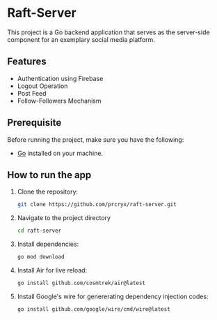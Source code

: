 # Raft-Server

This project is a Go backend application that serves as the server-side component for an exemplary social media platform.

## Features

- Authentication using Firebase
- Logout Operation
- Post Feed
- Follow-Followers Mechanism

## Prerequisite

Before running the project, make sure you have the following:

- [Go](https://golang.org/) installed on your machine.

## How to run the app

1. Clone the repository:

   ```sh
   git clone https://github.com/prcryx/raft-server.git
   ```

2. Navigate to the project directory

   ```sh
   cd raft-server
   ```

3. Install dependencies:
   ```sh
   go mod download
   ```
4. Install Air for live reload:
   ```sh
   go install github.com/cosmtrek/air@latest
   ```
5. Install Google's wire for genererating dependency injection codes:
   ```sh
   go install github.com/google/wire/cmd/wire@latest
   ```
